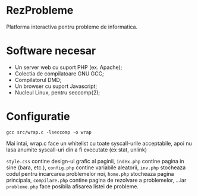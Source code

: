 # RezProbleme
Platforma interactiva pentru probleme de informatica.

# Software necesar
 - Un server web cu suport PHP (ex. Apache);
 - Colectia de compilatoare GNU GCC;
 - Compilatorul DMD;
 - Un browser cu suport Javascript;
 - Nucleul Linux, pentru seccomp(2);

# Configuratie
`gcc src/wrap.c -lseccomp -o wrap`

Mai intai, wrap.c face un whitelist cu toate syscall-urile acceptabile, apoi nu lasa anumite syscall-uri din a fi executate (ex stat, unlink)

`style.css` contine design-ul grafic al paginii,
`index.php` contine pagina in sine (bara, etc.),
`config.php` contine variabile aleatorii,
`inv.php` stocheaza codul pentru incarcarea problemelor noi,
`home.php` stocheaza pagina principala,
`compilare.php` contine pagina de rezolvare a problemelor,
...iar `probleme.php` face posibila afisarea listei de probleme.
